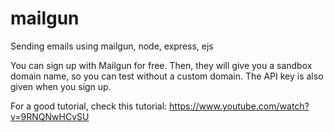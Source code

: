 # mailgun
Sending emails using mailgun, node, express, ejs

You can sign up with Mailgun for free. Then, they will give you a sandbox domain name, so you can test without a custom domain. The API key is also given when you sign up. 

For a good tutorial, check this tutorial: https://www.youtube.com/watch?v=9RNQNwHCvSU
